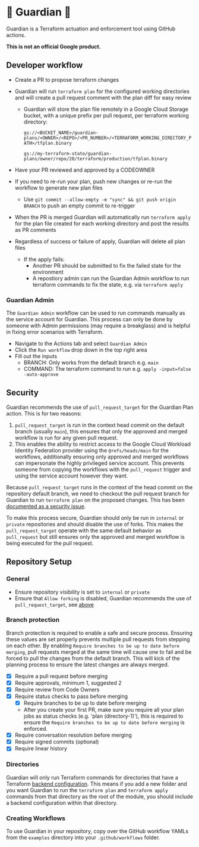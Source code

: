 # 🔱 Guardian 🔱

Guardian is a Terraform actuation and enforcement tool using GitHub actions.

**This is not an official Google product.**

## Developer workflow

- Create a PR to propose terraform changes
- Guardian will run `terraform plan` for the configured working directories and will create a pull request comment with the plan diff for easy review

  - Guardian will store the plan file remotely in a Google Cloud Storage bucket, with a unique prefix per pull request, per terraform working directory:

    `gs://<BUCKET_NAME>/guardian-plans/<OWNER>/<REPO>/<PR_NUMBER>/<TERRAFORM_WORKING_DIRECTORY_PATH>/tfplan.binary`

    `gs://my-terraform-state/guardian-plans/owner/repo/20/terraform/production/tfplan.binary`

- Have your PR reviewed and approved by a CODEOWNER
- If you need to re-run your plan, push new changes or re-run the workflow to generate new plan files
  - Use `git commit --allow-empty -m "sync" && git push origin BRANCH` to push an empty commit to re-trigger
- When the PR is merged Guardian will automatically run `terraform apply` for the plan file created for each working directory and post the results as PR comments
- Regardless of success or failure of apply, Guardian will delete all plan files
  - If the apply fails:
    - Another PR should be submitted to fix the failed state for the environment
    - A repostiory admin can run the Guardian Admin workflow to run terraform commands to fix the state, e.g. via `terraform apply`

### Guardian Admin

The `Guardian Admin` workflow can be used to run commands manually as the service account for Guardian. This process can only be done by someone with Admin permissions (may require a breakglass) and is helpful in fixing error scenarios with Terraform.

- Navigate to the Actions tab and select `Guardian Admin`
- Click the `Run workflow` drop down in the top right area
- Fill out the inputs
  - BRANCH: Only works from the default branch e.g. `main`
  - COMMAND: The terraform command to run e.g. `apply -input=false -auto-approve`

## Security

Guardian recommends the use of `pull_request_target` for the Guardian Plan action. This is for two reasons:

1. `pull_request_target` is run in the context head commit on the default branch (usually `main`), this ensures that only the approved and merged workflow is run for any given pull request.
2. This enables the ability to restrict access to the Google Cloud Workload Identity Federation provider using the `@refs/heads/main` for the workflows, additionally ensuring only approved and merged workflows can impersonate the highly privileged service account. This prevents someone from copying the workflows with the `pull_request` trigger and using the service account however they want.

Because `pull_request_target` runs in the context of the head commit on the repository default branch, we need to checkout the pull request branch for Guardian to run `terraform plan` on the proposed changes. This has been [documented as a security issue](https://securitylab.github.com/research/github-actions-preventing-pwn-requests/).

To make this process secure, Guardian should only be run in `internal` or `private` repositories and should disable the use of forks. This makes the `pull_request_target` operate with the same default behavior as `pull_request` but still ensures only the approved and merged workflow is being executed for the pull request.

## Repository Setup

### General

- Ensure repository visibility is set to `internal` or `private`
- Ensure that `Allow forking` is disabled, Guardian recommends the use of `pull_request_target`, see [above](#security)

### Branch protection

Branch protection is required to enable a safe and secure process. Ensuring these values are set properly prevents multiple pull requests from stepping on each other. By enabling `Require branches to be up to date before merging`, pull requests merged at the same time will cause one to fail and be forced to pull the changes from the default branch. This will kick of the planning process to ensure the latest changes are always merged.

- [x] Require a pull request before merging
- [x] Require approvals, minimum 1, suggested 2
- [x] Require review from Code Owners
- [x] Require status checks to pass before merging
  - [x] Require branches to be up to date before merging
  - After you create your first PR, make sure you require all your plan jobs as status checks (e.g. 'plan (directory-1)'), this is required to ensure the `Require branches to be up to date before merging` is enforced.
- [x] Require conversation resolution before merging
- [x] Require signed commits (optional)
- [x] Require linear history

### Directories

Guardian will only run Terraform commands for directories that have a Terraform [backend configuration](https://developer.hashicorp.com/terraform/language/settings/backends/configuration). This means if you add a new folder and you want Guardian to run the `terraform plan` and `terraform apply` commands from that directory as the root of the module, you should include a backend configuration within that directory.

### Creating Workflows

To use Guardian in your repository, copy over the GitHub workflow YAMLs from the `examples` directory into your `.github/workflows` folder.
